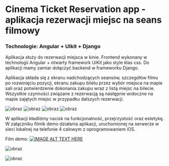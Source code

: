 # Cinema Ticket Reservation app - aplikacja rezerwacji miejsc na seans filmowy 
### Technologie: Angular + UIkit + Django 

Aplikacja służy do rezerwacji miejsca w kinie. Frontend wykonany w technologii Angular + otwarty framework UiKit jako style klas css. Do aplikacji mamy zamiar dołączyć backend w frameworku Django.

Aplikacja składa się z ekranu nadchodzących seansów, szczegółów filmu po rozwinięciu pozycji, ekranu zakupu biletu przez wybór miejsca na mapie sali oraz potwierdzenie dokonania zakupu wraz z listą miejsc na bilecie. Wszystkie czynności związane z rezerwacją są następnie widoczne na mapie zajętych miejsc w przypadku dalszych rezerwacji. 

![obraz](https://user-images.githubusercontent.com/64558303/151835561-20f51e89-bdaf-4cd9-878f-0624a10c865a.png)
![obraz](https://user-images.githubusercontent.com/64558303/151835638-4f31bb93-4768-4859-b3a2-14044b8409ff.png)
![obraz](https://user-images.githubusercontent.com/64558303/151835678-08bdef6e-7f47-4850-8c21-c48791ccd20b.png)
![obraz](https://user-images.githubusercontent.com/64558303/151835723-62dcd41d-937b-43a1-80c2-502302014a07.png)

W aplikacji kładliśmy nacisk na funkcjonalność, przejrzystość oraz estetykę. W załączniku filmik demo działania aplikacji, uruchomionej na serwerze w sieci lokalnej na telefonie 4 calowym z oprogramowaniem iOS. 

Film demo:
[![IMAGE ALT TEXT HERE](https://img.youtube.com/vi/97Ts0yBnEtU/0.jpg)](https://www.youtube.com/watch?v=97Ts0yBnEtU)



![obraz](https://user-images.githubusercontent.com/64558303/151834917-3075293e-0ae0-4535-964a-5312dc94b893.png)

![obraz](https://user-images.githubusercontent.com/64558303/151834966-ce2f8bcd-fb01-41e0-a285-c408df982584.png)

